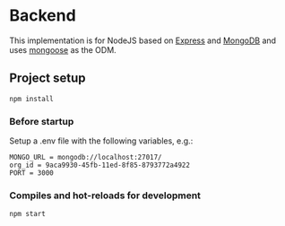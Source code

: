 # Backend

This implementation is for NodeJS based on [Express](https://expressjs.com/) and [MongoDB](https://www.mongodb.com/) and uses [mongoose](https://mongoosejs.com/) as the ODM.

## Project setup
```
npm install
```

### Before startup 
Setup a .env file with the following variables, e.g.:

```
MONGO_URL = mongodb://localhost:27017/
org_id = 9aca9930-45fb-11ed-8f85-8793772a4922
PORT = 3000
```

### Compiles and hot-reloads for development
```
npm start
```
